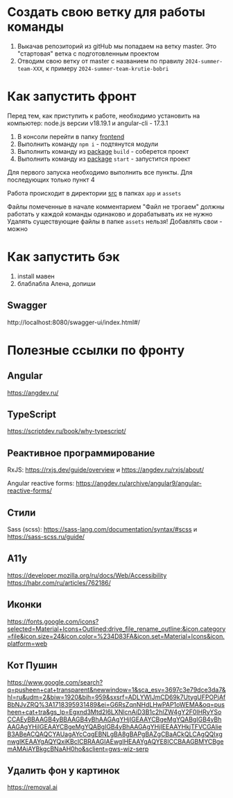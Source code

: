 # Создать свою ветку для работы команды
1. Выкачав репозиторий из gitHub мы попадаем на ветку master. Это "стартовая" ветка с подготовленным проектом
2. Отводим свою ветку от master с названием по правилу `2024-summer-team-XXX`, к примеру `2024-summer-team-krutie-bobri`

# Как запустить фронт
Перед тем, как приступить к работе, необходимо установить на компьютер:
node.js версии v18.19.1 и angular-cli - 17.3.1

1. В консоли перейти в папку [frontend](./frontend)
2. Выполнить команду `npm i` - подтянутся модули
3. Выполнить команду из [package](./frontend/package.json) `build` - соберется проект
4. Выполнить команду из [package](./frontend/package.json) `start` - запустится проект

Для первого запуска необходимо выполнить все пункты.
Для последующих только пункт 4

Работа происходит в директории [src](./frontend/src) в папках `app` и `assets`

Файлы помеченные в начале комментарием "Файл не трогаем" должны работать у каждой команды одинаково и дорабатывать их не нужно
Удалять существующие файлы в папке `assets` нельзя! Добавлять свои - можно

# Как запустить бэк
1. install мавен
2. блаблабла Алена, допиши
## Swagger
http://localhost:8080/swagger-ui/index.html#/

# Полезные ссылки по фронту
## Angular
https://angdev.ru/
## TypeScript
https://scriptdev.ru/book/why-typescript/
## Реактивное программирование
RxJS: https://rxjs.dev/guide/overview и https://angdev.ru/rxjs/about/

Angular reactive forms: https://angdev.ru/archive/angular9/angular-reactive-forms/
## Стили
Sass (scss): https://sass-lang.com/documentation/syntax/#scss и https://sass-scss.ru/guide/
## A11y
https://developer.mozilla.org/ru/docs/Web/Accessibility
https://habr.com/ru/articles/762186/
## Иконки
https://fonts.google.com/icons?selected=Material+Icons+Outlined:drive_file_rename_outline:&icon.category=file&icon.size=24&icon.color=%234D83FA&icon.set=Material+Icons&icon.platform=web
## Кот Пушин
https://www.google.com/search?q=pusheen+cat+transparent&newwindow=1&sca_esv=3697c3e79dce3da7&hl=ru&udm=2&biw=1920&bih=959&sxsrf=ADLYWIJmCD69k7UtygUFPOPjAfBbNJvZRQ%3A1718395931489&ei=G6RsZqnNHdLHwPAP1oWEMA&oq=pusheen+cat+tra&gs_lp=Egxnd3Mtd2l6LXNlcnAiD3B1c2hlZW4gY2F0IHRyYSoCCAEyBBAAGB4yBBAAGB4yBhAAGAgYHjIGEAAYCBgeMgYQABgIGB4yBhAAGAgYHjIGEAAYCBgeMgYQABgIGB4yBhAAGAgYHjIEEAAYHkjTFVCGAlieB3ABeACQAQCYAUagAYcCqgEBNLgBA8gBAPgBAZgCBaACkQLCAgQQIxgnwgIKEAAYgAQYQxiKBcICBRAAGIAEwgIHEAAYgAQYE8ICCBAAGBMYCBgemAMAiAYBkgcBNaAH0ho&sclient=gws-wiz-serp
## Удалить фон у картинок
https://removal.ai
